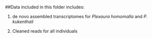 ##Data included in this folder includes:

1. de novo assembled transcriptomes for <i> Plexaura homomalla </i> and <i> P. kukenthali </i>

2. Cleaned reads for all individuals 
